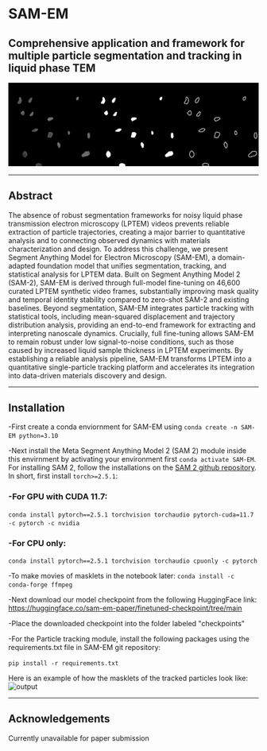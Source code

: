 # SAM-EM
## Comprehensive application and framework for multiple particle segmentation and tracking in liquid phase TEM
![Banner](./banner.jpg)
* * * * * *
## Abstract

The absence of robust segmentation frameworks for noisy liquid phase transmission electron microscopy (LPTEM) videos prevents reliable extraction of particle trajectories, creating a major barrier to quantitative analysis and to connecting observed dynamics with materials characterization and design. To address this challenge, we present Segment Anything Model for Electron Microscopy (SAM-EM), a domain-adapted foundation model that unifies segmentation, tracking, and statistical analysis for LPTEM data. Built on Segment Anything Model 2 (SAM-2), SAM-EM is derived through full-model fine-tuning on 46,600 curated LPTEM synthetic video frames, substantially improving mask quality and temporal identity stability compared to zero-shot SAM-2 and existing baselines. Beyond segmentation, SAM-EM integrates particle tracking with statistical tools, including mean-squared displacement and trajectory distribution analysis, providing an end-to-end framework for extracting and interpreting nanoscale dynamics. Crucially, full fine-tuning allows SAM-EM to remain robust under low signal-to-noise conditions, such as those caused by increased liquid sample thickness in LPTEM experiments. By establishing a reliable analysis pipeline, SAM-EM transforms LPTEM into a quantitative single-particle tracking platform and accelerates its integration into data-driven materials discovery and design.
* * * * * *

## Installation
-First create a conda enviornment for SAM-EM using `conda create -n SAM-EM python=3.10`

-Next install the Meta Segment Anything Model 2 (SAM 2) module inside this envirnment by activating your environment first `conda activate SAM-EM`. For installing SAM 2, follow the installations on the [SAM 2 github repository](https://github.com/facebookresearch/sam2). In short, first install `torch>=2.5.1`:
### -For GPU with CUDA 11.7:
`conda install pytorch==2.5.1 torchvision torchaudio pytorch-cuda=11.7 -c pytorch -c nvidia`
### -For CPU only:
`conda install pytorch==2.5.1 torchvision torchaudio cpuonly -c pytorch`

-To make movies of masklets in the notebook later:
`conda install -c conda-forge ffmpeg` 

-Next download our model checkpoint from the following HuggingFace link: https://huggingface.co/sam-em-paper/finetuned-checkpoint/tree/main

-Place the downloaded checkpoint into the folder labeled "checkpoints"

-For the Particle tracking module, install the following packages using the requirements.txt file in SAM-EM git repository:

`pip install -r requirements.txt`

Here is an example of how the masklets of the tracked particles look like:
![output](exampleanimation.gif)

* * * * * *
## Acknowledgements 

Currently unavailable for paper submission
```   
